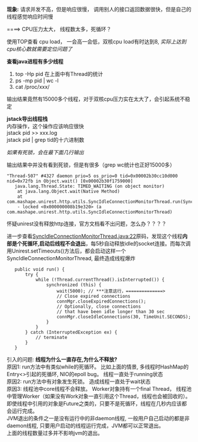 


**现象:** 
请求并发不高，但是响应很慢， 调用别人的接口返回数据很快，但是自己的线程感觉响应时间慢

====> CPU压力太大， 线程数太多，死循环？


使用TOP查看 cpu load， 一会高一会低，双核cpu load有时达到8, *实际上达到cpu核心数就需要定位问题了*

**查看java进程有多少线程**  
1. top -Hp pid   在上面中有Thread的统计
2. ps -mp pid | wc -l 
3. cat /proc/xxx/

输出结果竟然有15000多个线程，对于双核cpu压力实在太大了，会引起系统不稳定


**jstack导出线程栈**  
内存操作，这个操作应该响应很快  
jstack pid >> xxx.log  
jstack pid | grep tid的十六进制数

*如果有死锁，会在最下面几行输出*

输出结果中并没有看到死锁，但是有很多（grep wc统计也正好15000多）

```
"Thread-507" #4327 daemon prio=5 os_prio=0 tid=0x00002b30cc10d000 nid=0x72fb in Object.wait() [0x00002b30f1759000]
   java.lang.Thread.State: TIMED_WAITING (on object monitor)
	at java.lang.Object.wait(Native Method)
	at com.mashape.unirest.http.utils.SyncIdleConnectionMonitorThread.run(SyncIdleConnectionMonitorThread.java:22)
	- locked <0x000000008b19e320> (a com.mashape.unirest.http.utils.SyncIdleConnectionMonitorThread)
 ```
 怀疑unirest没有释放http连接，官方文档看不出问题，怎么办？？？？
 
 进一步查看<u>SyncIdleConnectionMonitorThread.java:22</u>原码，发现这个线程**内部是个死循环,启动后线程不会退出**，每5秒自动释放idle的socket连接。而每次调用Unirest.setTimeouts()方法后，都会启动这样一个SyncIdleConnectionMonitorThread, 最终造成线程爆炸
 ```
 	public void run() {
		try {
			while (!Thread.currentThread().isInterrupted()) {
				synchronized (this) {
					wait(5000); // ***注意这行，==============>
					// Close expired connections
					connMgr.closeExpiredConnections();
					// Optionally, close connections
					// that have been idle longer than 30 sec
					connMgr.closeIdleConnections(30, TimeUnit.SECONDS);
				}
			}
		} catch (InterruptedException ex) {
			// terminate
		}
	}
 ```
 
 
 
 引入的问题: **线程为什么一直存在,为什么不释放?**  
 原因1: run方法中有类似while的死循环。 比如上面的情景, 多线程时HashMap的Entry<>引起的死循环, NIO的epoll bug。 线程一直处于running状态  
 原因2: run方法中有对象发生死锁。 造成线程一直处于wait状态  
 原因3: 线程池中core线程不会释放。 Worker对象持有一个final Thread， 线程池中管理Worker（如果没有Work对象一直引用这个Thread，线程也会被回收的）。  
  即使线程中引用的对象是Future之类的，只要不是死循环，线程在几秒内应该都会运行完成。   
  JVM退出的条件之一是没有运行中的非daemon线程,  一般用户自己启动的都是非daemon线程, 只要用户启动的线程运行完成，JVM都可以正常退出。  
  上面的线程数量过多并不影响jvm的退出。
 
 
 
 
 
